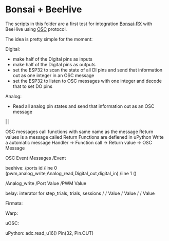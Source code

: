 # Bonsai + BeeHive

The scripts in this folder are a first test for integration [Bonsai-RX](bonsai-rx.org) with BeeHive using [OSC](http://opensoundcontrol.org) protocol.



The idea is pretty simple for the moment:

Digital:
- make half of the Digital pins as inputs
- make half of the Digital pins as outputs
- set the ESP32 to scan the state of all DI pins and send that information out as one integer in an OSC message
- set the ESP32 to listen to OSC messages with one integer and decode that to set DO pins

Analog:
- Read all analog pin states and send that information out as an OSC message

<Function Call> | <Return Function> | <Event>


OSC messages call functions with same name as the message
Return values is a message called Return
Functions are defiened in uPython
Write a automatic message Handler -> Function call -> Return value -> OSC Message

OSC Event Messages
    /Event


beehive: 
    /ports id
        /line 0 (pwm,analog_write,Analog_read,Digital_out,digital_in)
        /line 1 ()

/Analog_write
    /Port Value
    /PWM Value

belay: interator for step_trials, trials, sessions
    /<function name>
        /<argument Name> Value
        /<Argument Name2> Value
    /<Return>
        /<Function name> Value



Firmata:

Warp:

uOSC:

uPython:
adc.read_u16()
Pin(32, Pin.OUT)